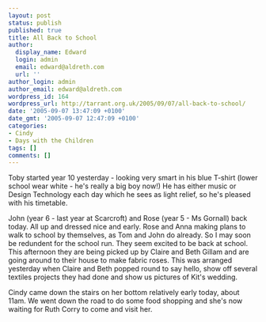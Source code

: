 ```yaml
---
layout: post
status: publish
published: true
title: All Back to School
author:
  display_name: Edward
  login: admin
  email: edward@aldreth.com
  url: ''
author_login: admin
author_email: edward@aldreth.com
wordpress_id: 164
wordpress_url: http://tarrant.org.uk/2005/09/07/all-back-to-school/
date: '2005-09-07 13:47:09 +0100'
date_gmt: '2005-09-07 12:47:09 +0100'
categories:
- Cindy
- Days with the Children
tags: []
comments: []
---
```


Toby started year 10 yesterday - looking very smart in his blue T-shirt
(lower school wear white - he\'s really a big boy now!) He has either
music or Design Technology each day which he sees as light relief, so
he\'s pleased with his timetable.

John (year 6 - last year at Scarcroft) and Rose (year 5 - Ms Gornall)
back today. All up and dressed nice and early. Rose and Anna making
plans to walk to school by themselves, as Tom and John do already. So I
may soon be redundent for the school run. They seem excited to be back
at school. This afternoon they are being picked up by Claire and Beth
Gillam and are going around to their house to make fabric roses. This
was arranged yesterday when Claire and Beth popped round to say hello,
show off several textiles projects they had done and show us pictures of
Kit\'s wedding.

Cindy came down the stairs on her bottom relatively early today, about
11am. We went down the road to do some food shopping and she\'s now
waiting for Ruth Corry to come and visit her.

